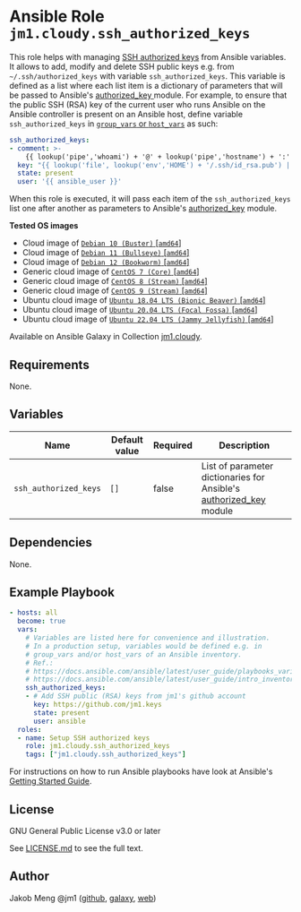 # Ansible Role `jm1.cloudy.ssh_authorized_keys`

This role helps with managing [SSH authorized keys][archlinux-wiki-ssh-keys] from Ansible variables. It allows to add,
modify and delete SSH public keys e.g. from `~/.ssh/authorized_keys` with variable `ssh_authorized_keys`. This variable
is defined as a list where each list item is a dictionary of parameters that will be passed to Ansible's [authorized_key
][ansible-module-authorized-key] module. For example, to ensure that the public SSH (RSA) key of the current user who
runs Ansible on the Ansible controller is present on an Ansible host, define variable `ssh_authorized_keys` in
[`group_vars` or `host_vars`][ansible-inventory] as such:

```yml
ssh_authorized_keys:
- comment: >-
    {{ lookup('pipe','whoami') + '@' + lookup('pipe','hostname') + ':' + lookup('env','HOME') + '/.ssh/id_rsa.pub' }}
  key: "{{ lookup('file', lookup('env','HOME') + '/.ssh/id_rsa.pub') | mandatory }}"
  state: present
  user: '{{ ansible_user }}'
```

When this role is executed, it will pass each item of the `ssh_authorized_keys` list one after another as parameters to
Ansible's [authorized_key][ansible-module-authorized-key] module.

[ansible-inventory]: https://docs.ansible.com/ansible/latest/user_guide/intro_inventory.html
[ansible-module-authorized-key]: https://docs.ansible.com/ansible/latest/collections/ansible/posix/authorized_key_module.html
[archlinux-wiki-ssh-keys]: https://wiki.archlinux.org/title/SSH_keys

**Tested OS images**
- Cloud image of [`Debian 10 (Buster)` \[`amd64`\]](https://cdimage.debian.org/cdimage/openstack/current/)
- Cloud image of [`Debian 11 (Bullseye)` \[`amd64`\]](https://cdimage.debian.org/images/cloud/bullseye/latest/)
- Cloud image of [`Debian 12 (Bookworm)` \[`amd64`\]](https://cdimage.debian.org/images/cloud/bookworm/)
- Generic cloud image of [`CentOS 7 (Core)` \[`amd64`\]](https://cloud.centos.org/centos/7/images/)
- Generic cloud image of [`CentOS 8 (Stream)` \[`amd64`\]](https://cloud.centos.org/centos/8-stream/x86_64/images/)
- Generic cloud image of [`CentOS 9 (Stream)` \[`amd64`\]](https://cloud.centos.org/centos/9-stream/x86_64/images/)
- Ubuntu cloud image of [`Ubuntu 18.04 LTS (Bionic Beaver)` \[`amd64`\]](https://cloud-images.ubuntu.com/bionic/current/)
- Ubuntu cloud image of [`Ubuntu 20.04 LTS (Focal Fossa)` \[`amd64`\]](https://cloud-images.ubuntu.com/focal/)
- Ubuntu cloud image of [`Ubuntu 22.04 LTS (Jammy Jellyfish)` \[`amd64`\]](https://cloud-images.ubuntu.com/jammy/)

Available on Ansible Galaxy in Collection [jm1.cloudy](https://galaxy.ansible.com/jm1/cloudy).

## Requirements

None.

## Variables

| Name                  | Default value | Required | Description                               |
| --------------------- | ------------- | -------- | ----------------------------------------- |
| `ssh_authorized_keys` | `[]`          | false    | List of parameter dictionaries for Ansible's [authorized_key][ansible-module-authorized-key] module |

## Dependencies

None.

## Example Playbook

```yml
- hosts: all
  become: true
  vars:
    # Variables are listed here for convenience and illustration.
    # In a production setup, variables would be defined e.g. in
    # group_vars and/or host_vars of an Ansible inventory.
    # Ref.:
    # https://docs.ansible.com/ansible/latest/user_guide/playbooks_variables.html
    # https://docs.ansible.com/ansible/latest/user_guide/intro_inventory.html
    ssh_authorized_keys:
    - # Add SSH public (RSA) keys from jm1's github account
      key: https://github.com/jm1.keys
      state: present
      user: ansible
  roles:
  - name: Setup SSH authorized keys
    role: jm1.cloudy.ssh_authorized_keys
    tags: ["jm1.cloudy.ssh_authorized_keys"]
```

For instructions on how to run Ansible playbooks have look at Ansible's
[Getting Started Guide](https://docs.ansible.com/ansible/latest/network/getting_started/first_playbook.html).

## License

GNU General Public License v3.0 or later

See [LICENSE.md](../../LICENSE.md) to see the full text.

## Author

Jakob Meng
@jm1 ([github](https://github.com/jm1), [galaxy](https://galaxy.ansible.com/jm1), [web](http://www.jakobmeng.de))
